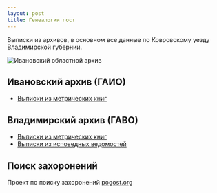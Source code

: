 ```yaml
---
layout: post
title: Генеалогии пост
---
```


Выписки из архивов, в основном все данные по Ковровскому уезду Владимирской
губернии.

![Ивановский областной архив](/assets/20190916-gaio.jpg)

## Ивановский архив (ГАИО)

* [Выписки из метрических книг](https://docs.google.com/spreadsheets/d/1595p6Iqf2sxvcBfa9eCaSRd7_H9C3RZqL0DH5dyffiM/edit?usp=sharing)

## Владимирский архив (ГАВО)

* [Выписки из метрических книг](https://docs.google.com/spreadsheets/d/13HQNWqe72K2JdFwK5LdXt-00fYfsEEwkxzqGw5NRVnM/edit?usp=sharing)
* [Выписки из исповедных ведомостей](https://docs.google.com/spreadsheets/d/1Nbfsk65uOdiyT9ecfO0n2BJDEO21wpfnv4j39HQAj0o/edit?usp=sharing)

## Поиск захоронений

Проект по поиску захоронений [pogost.org](https://pogost.org)
